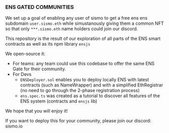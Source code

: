 ### ENS GATED COMMUNITIES

We set up a goal of enabling any user of sismo to get a free ens ens subdomain `user.sismo.eth` while simustanously giving them a common NFT so that only `***.sismo.eth` name holders could join our discord.

This repository is the result of our exploration of all parts of the ENS smart contracts as well as its npm library `ensjs`

We open-source it: 
  - For teams: any team could use this codebase to offer the same ENS Gate for their community. 
  - For Devs
    - `ENSDeployer.sol` enables you to deploy locally ENS with latest contracts (such as NameWrapper) and with a simplified EthRegistrar (no need to go through the 2-phase registration process)
    - `ens.spec.ts` was created as a tutorial to discover all features of the ENS system (contracts and `ensjs` lib)

We hope that you will enjoy it!

If you want to deploy this for your community, please join our discord: sismo.io

